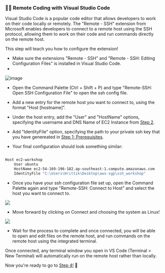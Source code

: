 ### 🧑‍💻 Remote Coding with Visual Studio Code

Visual Studio Code is a popular code editor that allows developers to work on their code locally or remotely. The "Remote - SSH" extension from Microsoft enables developers to connect to a remote host using the SSH protocol, allowing them to work on their code and run commands directly on the remote host. 

This step will teach you how to configure the extension!

* Make sure the extensions "Remote - SSH" and "Remote - SSH: Editing Configuration Files" is installed in Visual Studio Code.
* 
![image](https://user-images.githubusercontent.com/67012359/214217331-bde418a1-a5fd-4dff-80e1-6230703413dc.png)

* Open the Command Palette (Ctrl + Shift + P) and type "Remote-SSH: Open SSH Configuration File" to open the ssh config file.

* Add a new entry for the remote host you want to connect to, using the format "Host [hostname]".

* Under the host entry, add the "User" and "HostName" options, specifying the username and DNS Name of EC2 Instance from [Step 2](/step-2-create-ec2).

* Add "IdentityFile" option, specifying the path to your private ssh key that you have genereated in [Step 1: Prerequisites](/step-1-prerequisites/).


* Your final configuration should look something similar:

```bash

Host ec2-workshop
    User ubuntu
    HostName ec2-54-169-196-182.ap-southeast-1.compute.amazonaws.com
    IdentityFile "C:\Users\Hrittik\Desktop\aws-sgp\ssh_workshop"

```

* Once you have your ssh configuration file set up, open the Command Palette again and type "Remote-SSH: Connect to Host" and select the host you want to connect to.

![](https://i.imgur.com/3ToaMyO.png)

* Move forward by clicking on Connect and choosing the system as Linux!

![](https://code.visualstudio.com/assets/docs/remote/ssh/ssh-select-platform.png)

* Wait for the process to complete and once connected, you will be able to open and edit files on the remote host, and run commands on the remote host using the integrated terminal.

Once connected, any terminal window you open in VS Code (Terminal > New Terminal) will automatically run on the remote host rather than locally.

Now you're ready to go to [Step 4!](/step-4-vscode-extras/) 🚀

